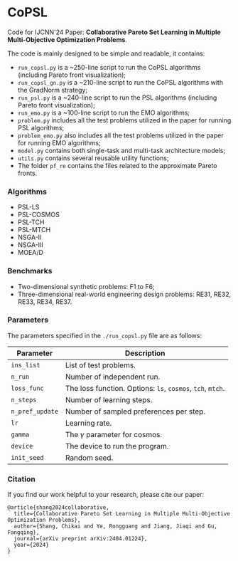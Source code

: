 # CoPSL

Code for IJCNN'24 Paper: **Collaborative Pareto Set Learning in Multiple Multi-Objective Optimization Problems**.

The code is mainly designed to be simple and readable, it contains:

- `run_copsl.py` is a ~250-line script to run the CoPSL algorithms (including Pareto front visualization);
- `run_copsl_gn.py` is a ~210-line script to run the CoPSL algorithms with the GradNorm strategy;
- `run_psl.py` is a ~240-line script to run the PSL algorithms (including Pareto front visualization);
- `run_emo.py` is a ~100-line script to run the EMO algorithms;
- `problem.py` includes all the test problems utilized in the paper for running PSL algorithms;
- `problem_emo.py` also includes all the test problems utilized in the paper for running EMO algorithms;
- `model.py` contains both single-task and multi-task architecture models;
- `utils.py` contains several reusable utility functions;
- The folder `pf_re` contains the files related to the approximate Pareto fronts.

### Algorithms

- PSL-LS
- PSL-COSMOS
- PSL-TCH
- PSL-MTCH
- NSGA-II
- NSGA-III
- MOEA/D

### Benchmarks

- Two-dimensional synthetic problems: F1 to F6;
- Three-dimensional real-world engineering design problems: RE31, RE32, RE33, RE34, RE37.

### Parameters

[//]: # (The following arguments to the `./run_copsl.py` file control the important parameters of the experiment.)
The parameters specified in the `./run_copsl.py` file are as follows:

| Parameter           | Description                                                |
|---------------------|------------------------------------------------------------|
| `ins_list`          | List of test problems.                                     |
| `n_run`             | Number of independent run.                                 |
| `loss_func`         | The loss function. Options: `ls`, `cosmos`, `tch`, `mtch`. |
| `n_steps`           | Number of learning steps.                                  |
| `n_pref_update`     | Number of sampled preferences per step.                    |
| `lr`                | Learning rate.                                             |
| `gamma`             | The $\gamma$ parameter for cosmos.                         |
| `device`            | The device to run the program.                             |
| `init_seed`         | Random seed.                                               |

### Citation

If you find our work helpful to your research, please cite our paper:
```
@article{shang2024collaborative,
  title={Collaborative Pareto Set Learning in Multiple Multi-Objective Optimization Problems},
  author={Shang, Chikai and Ye, Rongguang and Jiang, Jiaqi and Gu, Fangqing},
  journal={arXiv preprint arXiv:2404.01224},
  year={2024}
}
```
